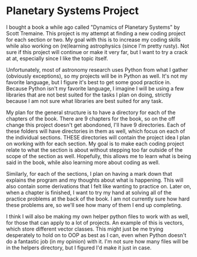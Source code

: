 # Planetary Systems Project
I bought a book a while ago called "Dynamics of Planetary Systems" by Scott Tremaine. This project is my attempt at finding a new coding project for each section or two. My goal with this is to increase my coding skills while also working on (re)learning astrophysics (since I'm pretty rusty).
Not sure if this project will continue or make it very far, but I want to try a crack at at, especially since I like the topic itself.

Unfortunately, most of astronomy research uses Python from what I gather (obviously exceptions), so my projects will be in Python as well. It's not my favorite language, but I figure it's best to get some good practice in. Because Python isn't my favorite language, I imagine I will be using a few libraries that are not best suited for the tasks I plan on doing, strictly because I am not sure what libraries are best suited for any task. 

My plan for the general structure is to have a directory for each of the chapters of the book. There are 9 chapters for the book, so on the off change this project doesn't get abondoned, I'll have 9 directories. Each of these folders will have directories in them as well, which focus on each of the individual sections. THESE directories will contain the project idea I plan on working with for each section. My goal is to make each coding project relate to what the section is about without stepping too far outside of the scope of the section as well. Hopefully, this allows me to learn what is being said in the book, while also learning more about coding as well.

Similarly, for each of the sections, I plan on having a mark down that explains the program and my thoughts about what is happening. This will also contain some derivations that I felt like wanting to practice on. Later on, when a chapter is finished, I want to try my hand at solving all of the practice problems at the back of the book. I am not currently sure how hard these problems are, so we'll see how many of them I end up completing.

I think I will also be making my own helper python files to work with as well, for those that can apply to a lot of projects. An example of this is vectors, which store different vector classes. This might just be me trying desperately to hold on to OOP as best as I can, even when Python doesn't do a fantastic job (in my opinion) with it. I'm not sure how many files will be in the helpers directory, but I figured I'd make it just in case.
